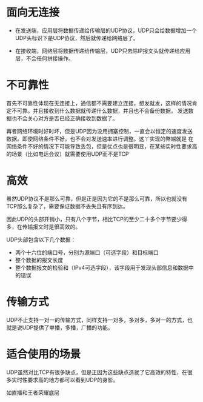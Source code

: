 # 面向无连接

- 在发送端，应用层将数据传递给传输层的UDP协议，UDP只会给数据增加一个UDP头标识下是UDP协议，然后就传递给网络层了。

- 在接收端，网络层将数据传递给传输层，UDP只去除IP报文头就传递给应用层，不会任何拼接操作。

# 不可靠性

首先不可靠性体现在无连接上，通信都不需要建立连接，想发就发，这样的情况肯定不可靠。并且接收到什么数据就传递什么数据，并且也不会备份数据，
发送数据也不会关心对方是否已经正确接收到数据了。

再者网络环境时好时坏，但是UDP因为没用拥塞控制，一直会以恒定的速度发送数据。即使网络条件不好，也不会对发送速率进行调整。这丫实现的弊端就是
在网络条件不好的情况下可能导致丢包，但是优点也是很明显，在某些实时性要求高的场景（比如电话会议）就需要使用UDP而不是TCP

# 高效

虽然UDP协议不是那么可靠，但是正是因为它的不是那么可靠，所以也就没有TCP那么复杂了，需要保证数据不丢失且有序到达。

因此UDP的头部开销小，只有八个字节，相比TCP的至少二十多个字节要少得多，在传输报文时是很高效的。

UDP头部包含以下几个数据：

- 两个十六位的端口号，分别为源端口（可选字段）和目标端口
- 整个数据的报文长度
- 整个数据报文的检验和（IPv4可选字段），该字段用于发现头部信息和数据中的错误

# 传输方式

UDP不止支持一对一的传输方式，同样支持一对多，多对多，多对一的方式，也就是说UDP提供了单播，多播，广播的功能。

# 适合使用的场景

UDP虽然对比TCP有很多缺点，但是正因为这些缺点造就了它高效的特性，在很多实时性要求高的地方都可以看到UDP的身影。

如直播和王者荣耀底层
